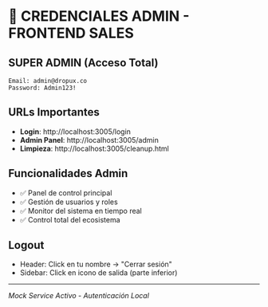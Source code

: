 # 🔐 CREDENCIALES ADMIN - FRONTEND SALES

## SUPER ADMIN (Acceso Total)
```
Email: admin@dropux.co
Password: Admin123!
```

## URLs Importantes
- **Login**: http://localhost:3005/login
- **Admin Panel**: http://localhost:3005/admin
- **Limpieza**: http://localhost:3005/cleanup.html

## Funcionalidades Admin
- ✅ Panel de control principal
- ✅ Gestión de usuarios y roles  
- ✅ Monitor del sistema en tiempo real
- ✅ Control total del ecosistema

## Logout
- Header: Click en tu nombre → "Cerrar sesión"
- Sidebar: Click en icono de salida (parte inferior)

---
*Mock Service Activo - Autenticación Local*
